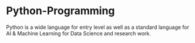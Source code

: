 # Python-Programming
Python is a wide language for entry level as well as a standard language for AI &amp; Machine Learning for Data Science and research work.
